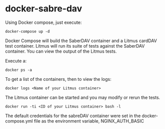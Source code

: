 docker-sabre-dav
================

Using Docker compose, just execute:
```
docker-compose up -d
```
Docker Compose will build the SaberDAV container and a Litmus cardDAV test container.  Litmus will run its suite of tests against the SaberDAV container.
You can view the output of the Litmus tests.

Execute a:
```
docker ps -a
```
To get a list of the containers, then to view the logs:
```
docker logs <Name of your Litmus container>
```
The Litmus container can be started and you may modify or rerun the tests.
```
docker run -ti <ID of your Litmus container> bash -l
```
The default credentials for the sabreDAV container were set in the docker-compose.yml file as the environment variable, NGINX_AUTH_BASIC
